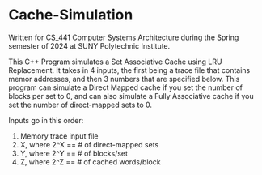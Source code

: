 # Cache-Simulation
Written for CS_441 Computer Systems Architecture during the Spring semester of 2024 at SUNY Polytechnic Institute.

This C++ Program simulates a Set Associative Cache using LRU Replacement. It takes in 4 inputs, the first being a trace file that contains memor addresses, and then 3 numbers that are specified below. This program can simulate a Direct Mapped cache if you set the number of blocks per set to 0, and can also simulate a Fully Associative cache if you set the number of direct-mapped sets to 0. 
 
Inputs go in this order:
  1. Memory trace input file
  2. X, where 2^X == # of direct-mapped sets
  3. Y, where 2^Y == # of blocks/set
  4. Z, where 2^Z == # of cached words/block
